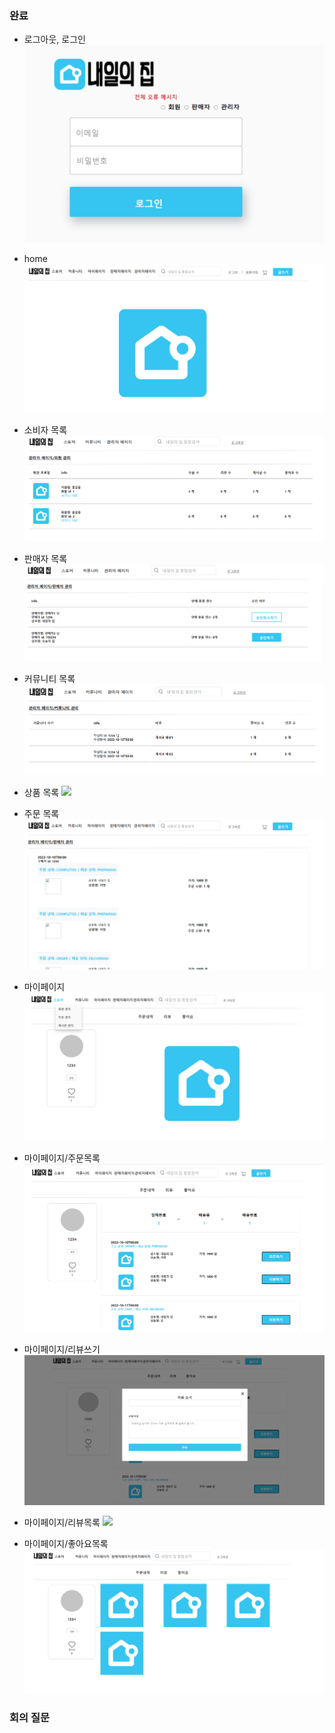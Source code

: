 

### 완료
- 로그아웃, 로그인
    <img src='img/login.PNG' />
    
- home
    <img src='img/admin_home.PNG' />

- 소비자 목록
    <img src='img/소비자목록_admin.PNG' />

- 판매자 목록
    <img src='img/판매자목록_admin.PNG' />

- 커뮤니티 목록
    <img src='img/커뮤니티목록_admin.PNG' />

- 상품 목록
    <img src='img/상품목록_admin.PNG' />

- 주문 목록
    <img src='img/주문목록_admin.PNG' />

- 마이페이지
     <img src='img/mypage.PNG' />

- 마이페이지/주문목록
     <img src='img/주문목록_mypage.PNG' />

- 마이페이지/리뷰쓰기
     <img src='img/리뷰쓰기_mypage.PNG' />
     
- 마이페이지/리뷰목록
     <img src='img/리뷰목록_mypage.PNG' />

- 마이페이지/좋아요목록
     <img src='img/좋아요목록_mypage.PNG' />


### 회의 질문